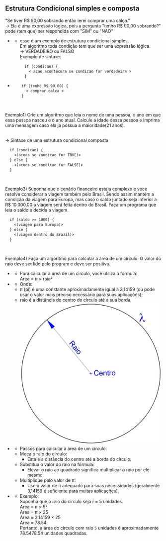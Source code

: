 <br>

Estrutura Condicional simples e composta
-
"Se tiver R$ 90,00 sobrando então ierei comprar uma calça."<br>
-> Ela é uma expressão lógica, pois a pergunta "tenho R$ 90,00 sobrando?" pode (tem que) ser respondida com "SIM" ou "NAO"<br>
- - esse é um exemplo de estrutura condicional simples.<br>
Em algoritmo toda condição tem que ser uma expressão lógica.<br>
-> VERDADEIRO ou FALSO<br>
Exemplo de sintaxe:<br>

          if (condicao) {
            < acao acontecera se condicao for verdadeira >
          }
-
          if (tenho R$ 90,00) {
            < comprar calca >
          }
<br>

Exemplo1) Crie um algoritmo que leia o nome de uma pessoa, o ano em que essa pessoa nasceu e o ano atual. Calcule  a idade dessa pessoa e imprima uma mensagem caso ela já possua a maioridade(21 anos).<br>
<br>

-> Sintaxe de uma estrutura condicional composta
<br>

      if (condicao) {
        <(acoes se condicao for TRUE)>
      } else {
        <(acoes se condicao for FALSE)>
      }
<br>

Exemplo3) Suponha que o cenário financeiro estaja complexo e voce resolve considerar a viagem também pelo Brasil. Sendo assim mantém a condição da viagem para Europa, mas caso o saldo juntado seja inferior a R$ 10.000,00 a viagem será feita dentro do Brasil. Faça um programa que leia o saldo e decida a viagem.
<br>

      if (saldo >= 1000) {
        <(viagem para Europa)>
      } else {
        <(viagem dentro do Brazil)>
      }
<br>

Exemplo4) Faça um algoritmo para calcular a área de um círculo. O valor do raio deve ser lido pelo program e deve ser positivo.
<br>

- - Para calcular a area de um circulo, você utiliza a formula:<br>
Area = π × raio²<br>
- - Onde:<br>
  - π (pi) é uma constante aproximadamente igual a 3,14159 (ou pode usar o valor mais preciso necessário para suas aplicações);<br>
  - raio é a distância do centro do círculo até a sua borda.<br>
![image](image.png)<br>
- - Passos para calcular a área de um círculo:<br>
  - Meça o raio do círculo:
    - Esta é a distância do centro até a borda do círculo.<br>
  - Substitua o valor do raio na fórmula:
    - Elevar o raio ao quadrado significa multiplicar o raio por ele mesmo.<br>
  - Multiplique pelo valor de π:
    - Use o valor de π adequado para suas necessidades (geralmente 3,14159 é suficiente para muitas aplicações).<br>
- - Exemplo:<br>
Suponha que o raio do círculo seja r = 5 unidades.<br>
Area = π × 5²<br>
Area = π × 25<br>
Area ≈ 3.14159 × 25<br>
Area ≈ 78.54<br>
Portanto, a área do círculo com raio `5` unidades é aproximadamente 78.5478.54 unidades quadradas.
